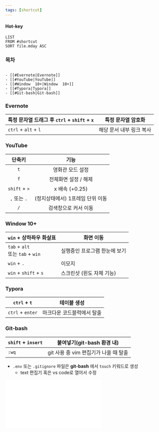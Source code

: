 ```yaml
---
tags: [shortcut]
---
```


#### Hot-key
```dataview
LIST
FROM #shortcut
SORT file.mday ASC
```

### 목차
```ad-info 

- [[#Evernote|Evernote]]
- [[#YouTube|YouTube]]
- [[#Window  10+|Window  10+]]
- [[#Typora|Typora]]
- [[#Git-bash|Git-bash]]
```


### Evernote

|특정 문자열 드래그 후  `ctrl` + `shift` + `x`|특정 문자열 암호화|
|---|---|
|`ctrl` + `alt` + `l` | 해당 문서 내부 링크 복사   |


### YouTube

|    단축키     |               기능               |
|:-------------:|:--------------------------------:|
|      `t`      |         영화관 모드 설정         |
|      `f`      |       전체화면 설정 / 해제       |
| `shift` + `>` |          x 배속 (+0.25)          |
| `,` 또는 `.`  | (정지상태에서) 1프레임 단위 이동 |
|      `/`      |       검색창으로 커서 이동       |


### Window  10+ 

| `win` + 상하좌우 화살표        | 화면 이동             |
| -------------------------------- | ----------------------------- |
| `tab` + `alt` <br>또는 `tab` + `win` | 실행중인 프로그램 한눈에 보기 |
| `win` + `.`                      | 이모지                        |
| `win` + `shift` + `s`            | 스크린샷 (윈도 자체 기능)     |

### Typora

| `ctrl` + `t`     | 테이블 생성                |
| ------------ | -------------------------- |
| `ctrl` + `enter` | 마크다운 코드블럭에서 탈출 |


### Git-bash

| `shift` + `insert` | 붙여넣기(git-bash 환경 내)            |
| ------------------ | ------------------------------------- |
| `:wq`              | git 사용 중 vim 편집기가 나올 때 탈출 |

- `.env` 또는 `.gitignore` 파일은 **git-bash** 에서 `touch` 키워드로 생성 
	- text 편집기 혹은 vs code로 열어서 수정


![Hot-key (VS Code)](Hot-key%20(VS%20Code).md)